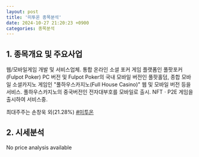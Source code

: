```yaml
---
layout: post
title: '미투온 종목분석'
date: 2024-10-27 21:20:23 +0900
categories: 종목분석
---
```


## 1. 종목개요 및 주요사업

웹/모바일게임 개발 및 서비스업체. 통합 온라인 소셜 포커 게임 플랫폼인 풀팟포커(Fulpot Poker) PC 버전 및 Fulpot Poker의 국내 모바일 버전인 풀팟홀덤, 종합 모바일 소셜카지노 게임인 "풀하우스카지노(Full House Casino)" 웹 및 모바일 버전 등을 서비스. 풀하우스카지노의 중국버전인 전자대부호를 모바일로 출시. NFTㆍP2E 게임을 출시하여 서비스중.

최대주주는 손창욱 외(21.28%)
[#미투온](#)

## 2. 시세분석

No price analysis available

